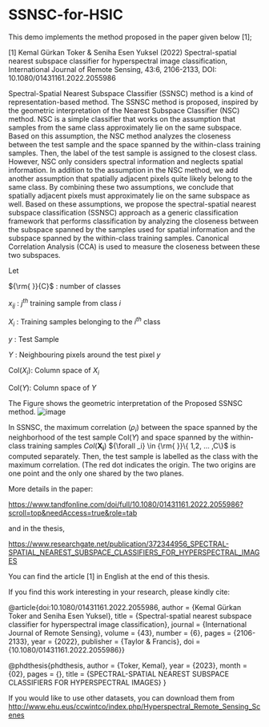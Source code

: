 # SSNSC-for-HSIC

This demo implements the method proposed in the paper given below  [1];

[1] Kemal Gürkan Toker & Seniha Esen Yuksel (2022) Spectral-spatial nearest subspace classifier for hyperspectral image classification,
International Journal of Remote Sensing, 43:6, 2106-2133, DOI: 10.1080/01431161.2022.2055986

Spectral-Spatial Nearest Subspace Classifier (SSNSC) method is a kind of representation-based method. 
The SSNSC method is proposed, inspired by the geometric interpretation of the Nearest Subspace Classifier (NSC) method. NSC is a simple classifier
that works on the assumption that samples from the same class approximately lie on the same subspace. 
Based on this assumption, the NSC method analyzes the closeness between the test sample and the space spanned by the within-class training samples. 
Then, the label of the test sample is assigned to the closest class. However, NSC only considers spectral information and neglects spatial information.
In addition to the assumption in the NSC method, we add another assumption that spatially adjacent pixels quite likely belong to the same class.
By combining these two assumptions, we conclude that spatially adjacent pixels must approximately lie on the same subspace as well.
Based on these assumptions, we propose the spectral-spatial nearest subspace classification (SSNSC) approach as a generic classification framework
that performs classification by analyzing  the closeness between the subspace spanned by the samples used for spatial information and the subspace
spanned by the within-class training samples. Canonical Correlation Analysis (CCA) is used to measure the closeness between these two subspaces.  

Let

$\{\rm{ }}\{C\}$  : number of classes

${x_{ij}}$ :  $j^{th}$ training sample from class $i$ 

$X_i$      : Training samples belonging to the $i^{th}$ class

$y$ : Test Sample

$Y$ : Neighbouring pixels around the test pixel $y$

Col($X_i$): Column space of $X_i$ 

Col($Y$): Column space of $Y$



The Figure shows the geometric interpretation of the Proposed SSNSC method. 
![image](https://github.com/kgtoker/SSNSC-for-HSIC/assets/57569368/fd2b174b-eb60-4738-81cf-9336ef19789f)


In SSNSC, the maximum correlation ($\rho_i$) between the space spanned by the neighborhood of the test sample Col($Y$)  and space spanned by the within-class training samples
$Col(\mathbf{X_i})$  ${\forall _i}  \in {\rm{ }}\{ 1,2, ... ,C\}$ is computed separately. Then, the test sample is labelled as the class with the maximum correlation.
	(The red dot indicates the origin. The two origins are one point and the only one shared by the two planes.

More details in the paper:

https://www.tandfonline.com/doi/full/10.1080/01431161.2022.2055986?scroll=top&needAccess=true&role=tab

and in the thesis,

https://www.researchgate.net/publication/372344956_SPECTRAL-SPATIAL_NEAREST_SUBSPACE_CLASSIFIERS_FOR_HYPERSPECTRAL_IMAGES

You can find the article [1] in English at the end of this thesis. 

If you find this work interesting in your research, please kindly cite:

@article{doi:10.1080/01431161.2022.2055986,
author = {Kemal Gürkan Toker and Seniha Esen Yuksel},
title = {Spectral-spatial nearest subspace classifier for hyperspectral image classification},
journal = {International Journal of Remote Sensing},
volume = {43},
number = {6},
pages = {2106-2133},
year  = {2022},
publisher = {Taylor & Francis},
doi = {10.1080/01431161.2022.2055986}}

@phdthesis{phdthesis,
author = {Toker, Kemal},
year = {2023},
month = {02},
pages = {},
title = {SPECTRAL-SPATIAL NEAREST SUBSPACE CLASSIFIERS FOR HYPERSPECTRAL IMAGES}
}


If you would like to use other datasets, you can download them from 
http://www.ehu.eus/ccwintco/index.php/Hyperspectral_Remote_Sensing_Scenes

